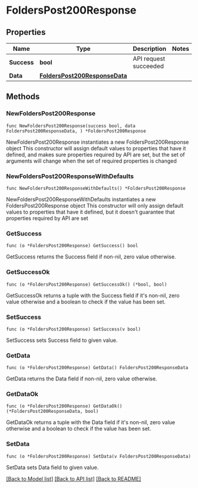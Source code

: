 # FoldersPost200Response

## Properties

Name | Type | Description | Notes
------------ | ------------- | ------------- | -------------
**Success** | **bool** | API request succeeded | 
**Data** | [**FoldersPost200ResponseData**](FoldersPost200ResponseData.md) |  | 

## Methods

### NewFoldersPost200Response

`func NewFoldersPost200Response(success bool, data FoldersPost200ResponseData, ) *FoldersPost200Response`

NewFoldersPost200Response instantiates a new FoldersPost200Response object
This constructor will assign default values to properties that have it defined,
and makes sure properties required by API are set, but the set of arguments
will change when the set of required properties is changed

### NewFoldersPost200ResponseWithDefaults

`func NewFoldersPost200ResponseWithDefaults() *FoldersPost200Response`

NewFoldersPost200ResponseWithDefaults instantiates a new FoldersPost200Response object
This constructor will only assign default values to properties that have it defined,
but it doesn't guarantee that properties required by API are set

### GetSuccess

`func (o *FoldersPost200Response) GetSuccess() bool`

GetSuccess returns the Success field if non-nil, zero value otherwise.

### GetSuccessOk

`func (o *FoldersPost200Response) GetSuccessOk() (*bool, bool)`

GetSuccessOk returns a tuple with the Success field if it's non-nil, zero value otherwise
and a boolean to check if the value has been set.

### SetSuccess

`func (o *FoldersPost200Response) SetSuccess(v bool)`

SetSuccess sets Success field to given value.


### GetData

`func (o *FoldersPost200Response) GetData() FoldersPost200ResponseData`

GetData returns the Data field if non-nil, zero value otherwise.

### GetDataOk

`func (o *FoldersPost200Response) GetDataOk() (*FoldersPost200ResponseData, bool)`

GetDataOk returns a tuple with the Data field if it's non-nil, zero value otherwise
and a boolean to check if the value has been set.

### SetData

`func (o *FoldersPost200Response) SetData(v FoldersPost200ResponseData)`

SetData sets Data field to given value.



[[Back to Model list]](../README.md#documentation-for-models) [[Back to API list]](../README.md#documentation-for-api-endpoints) [[Back to README]](../README.md)


